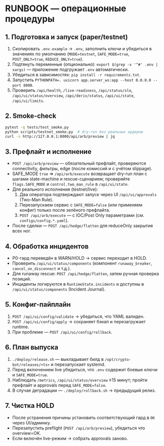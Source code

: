 # RUNBOOK — операционные процедуры

## 1. Подготовка и запуск (paper/testnet)
1. Скопировать `.env.example` → `.env`, заполнить ключи и убедиться в значениях по умолчанию (`MODE=testnet`, `SAFE_MODE=true`, `POST_ONLY=true`, `REDUCE_ONLY=true`).
2. Подтянуть переменные (опционально): `export $(grep -v '^#' .env | xargs)` — приложение подгружает `.env` автоматически.
3. Убедиться в зависимостях: `pip install -r requirements.txt`.
4. Запустить `PYTHONPATH=. uvicorn app.server_ws:app --host 0.0.0.0 --port 8000`.
5. Проверить `/api/health`, `/live-readiness`, `/api/status/slo`, `/api/ui/status/overview`, `/api/deriv/status`, `/api/ui/state`, `/api/ui/limits`.

## 2. Smoke-check
```bash
pytest -q tests/test_smoke.py
python scripts/testnet_smoke.py  # dry-run без реальных ордеров
curl -s http://127.0.0.1:8000/api/arb/preview | jq
```

## 3. Префлайт и исполнение
- `POST /api/arb/preview` — обязательный префлайт, проверяются connectivity, фильтры, edge (после комиссий и с учётом slippage).
- SAFE_MODE `true` ⇒ `/api/arb/execute` возвращает dry-run план с шагами state-machine и rescue-сценарием; проверяйте `flags.SAFE_MODE` и `control.two_man_rule` в `/api/ui/state`.
- Для реального исполнения (testnet/live):
  1. Два оператора подтверждают запуск через UI `/api/ui/approvals` (Two-Man Rule).
  2. Перезапускаем сервис с `SAFE_MODE=false` (или применяем конфиг) только после зелёного префлайта.
  3. `POST /api/arb/execute` — с IOC/Post Only параметрами (см. `configs/config.*.yaml`).
- После сделки — `POST /api/hedge/flatten` для reduceOnly закрытия всех ног.

## 4. Обработка инцидентов
- P0-гард переведён в WARN/HOLD → сервис переходит в HOLD.
- Проверить `/api/ui/status/components` (компонент `runaway_breaker`, `cancel_on_disconnect` и т.д.).
- Для runaway rescue: `POST /api/hedge/flatten`, затем ручная проверка позиций.
- Инциденты логируются в `RuntimeState.incidents` и доступны в `/api/ui/status/components` (Incident Journal).

## 5. Конфиг-пайплайн
1. `POST /api/ui/config/validate` → убедиться, что YAML валиден.
2. `POST /api/ui/config/apply` → сохраняет бэкап и перезагружает runtime.
3. При проблеме — `POST /api/ui/config/rollback`.

## 6. План выпуска
1. `./deploy/release.sh` — выкладывает билд в `/opt/crypto-bot/releases/<ts>` и перезапускает systemd.
2. Перед включением live убедиться, что `.env` содержит боевые ключи и `SAFE_MODE=true`.
3. Наблюдать `/metrics`, `/api/ui/status/overview` ≥15 минут; пройти префлайт и approvals перед `SAFE_MODE=false`.
4. В случае деградации — `./deploy/rollback.sh` → предыдущий релиз.

## 7. Чистка HOLD
- После устранения причины установить соответствующий гард в `OK` через UI/админку.
- Перезапустить preflight (`POST /api/arb/preview`), убедиться что overview=OK.
- Если включён live-режим → собрать approvals заново.
